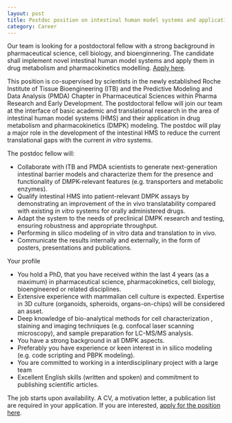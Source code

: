 ```yaml
---
layout: post
title: Postdoc position on intestinal human model systems and applications in modelling
category: Career
---
```


Our team is looking for a postdoctoral fellow with a strong background in
pharmaceutical science, cell biology, and bioenginnering. The candidate shall
implement novel intestinal human model systems and apply them in drug metabolism
and pharmacokinetics modelling. [Apply
here](https://careers.roche.com/global/en/job/ROCHGLOBAL202210138161EXTERNALENGLOBAL/ADME-Postdoc-Scientist).

This position is co-supervised by scientists in the newly established Roche
Institute of Tissue Bioengineering (ITB) and the Predictive Modeling and Data
Analysis (PMDA) Chapter in Pharmaceutical Sciences within Pharma Research and
Early Development.  The postdoctoral fellow will join our team at the interface
of basic academic and translational research in the area of intestinal human
model systems (HMS) and their application in drug metabolism and
pharmacokinetics (DMPK) modeling.  The postdoc will play a major role in the
development of the intestinal HMS to reduce the current translational gaps with
the current *in vitro* systems.

The postdoc fellow will:

* Collaborate with ITB and PMDA scientists to generate next-generation
  intestinal barrier models and characterize them for the presence and
  functionality of DMPK-relevant features (e.g. transporters and metabolic
  enzymes).
* Qualify intestinal HMS into patient-relevant DMPK assays by demonstrating an
  improvement of the in vivo translatability compared with existing *in vitro*
  systems for orally administered drugs.
* Adapt the system to the needs of preclinical DMPK research and testing,
  ensuring robustness and appropriate throughput.
* Performing in silico modeling of in vitro data and translation to in vivo.
* Communicate the results internally and externally, in the form of posters, presentations and publications.

Your profile

* You hold a PhD, that you have received within the last 4 years (as a maximum) in pharmaceutical science, pharmacokinetics, cell biology, bioengineered or related disciplines.
* Extensive experience with mammalian cell culture is expected. Expertise in 3D culture (organoids, spheroids, organs-on-chips) will be considered an asset.
* Deep knowledge of bio-analytical methods for cell characterization , staining and imaging techniques (e.g. confocal laser scanning microscopy), and sample preparation for LC-MS/MS analysis.
* You have a strong background in all DMPK aspects.
* Preferably you have experience or keen interest in in silico modeling (e.g. code scripting and PBPK modeling).
* You are committed to working in a interdisciplinary project with a large team
* Excellent English skills (written and spoken) and commitment to publishing scientific articles.

The job starts upon availability. A CV, a motivation letter, a publication list
are required in your application. If you are interested, [apply for the position
here](https://careers.roche.com/global/en/job/ROCHGLOBAL202210138161EXTERNALENGLOBAL/ADME-Postdoc-Scientist).
